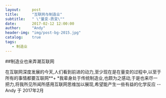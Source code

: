```yaml
---
layout:     post
title:      "互联网与制造业"
subtitle:   " \"量变-质变\""
date:       2017-02-12 12:00:00
author:     "Andy"
header-img: "img/post-bg-2015.jpg"
catalog:    true
tags: 
   - 制造业
---
```


##制造业也来弄潮互联网

在互联网深度发展的今天,人们看到前进的动力,至少现在是在量变的过程中,以至于所有的事情都要互联网**+
*我辈身处于传统制造业,也颇为之感动,于是也来尽一把力,将我所见所闻所感用互联网思维加以展现,希望能产生一些有益的化学反应
--Andy 于 2017年2月
